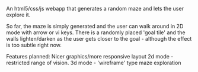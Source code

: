 An html5/css/js webapp that generates a random maze and lets the user explore it.

So far, the maze is simply generated and the user can walk around in 2D mode with arrow or vi keys.
There is a randomly placed 'goal tile' and the walls lighten/darken as the user gets closer to the 
goal - although the effect is too subtle right now.

Features planned:
Nicer graphics/more responsive layout
2d mode - restricted range of vision.
3d mode - 'wireframe' type maze exploration
